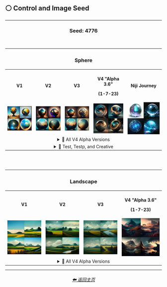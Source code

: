 <h2>⚪ Control and Image Seed</h2>

<hr>

<div align="center">

<h3>Seed: 4776</h3>

<br>

<table>
    <tr align=center valign=middle>
        <th colspan=5><h3>Sphere</h3></th>
    </tr>
    <tr align=center valign=middle>
        <th width=196>V1</th>
        <th width=196>V2</th>
        <th width=196>V3</th>
        <th width=196><br>V4 "Alpha 3.6"<p>(1-7-23)</p></th>
        <th width=196>Niji Journey</th>
    </tr>
    <tr align=center valign=middle>
        <td>
            <img src="/Images/MJ_V1/Midjourney_Styles_(sphere)/_sphere_--seed4776.webp?raw=true" width="256" />
        </td>
        <td>
            <img src="/Images/MJ_V2/MidJourney_Styles_(sphere)/_sphere_--seed4776.webp?raw=true" width="256" />
        </td>
        <td>
            <img src="/Images/MJ_V3/MidJourney_Styles_(sphere)/_sphere_--seed4776.webp?raw=true"  width="256" />
        </td>
        <td>
            <img src="/Images/MJ_V4/V4_Alpha_3.6/Midjourney_Styles/Sphere.webp?raw=true" width="256" />
        </td>
        <td>
            <img src="/Images/Niji_Journey/MidJourney_Styles/Sphere.webp?raw=true" width="256" />
        </td>
    </tr>
    <tr align=center valign=middle>
        <td colspan=5>
            <details><summary>🌌 All V4 Alpha Versions</summary><p><div align="center">
            <table>
                <tr align=center valign=middle>
                    <th><br>V4 "Alpha 1"<p>(11-5-22)</p></th>
                    <th><br>V4 "Alpha 2"<p>(11-22-22)</p></th>
                    <th><br>V4 "Alpha 3"<p>(12-16-22)</p></th>
                    <th><br>V4 "Alpha 3.5"<p>(1-7-23)</p></th>
                    <th><br>V4 "Alpha 3.6"<p>(1-7-23)</p></th>
                </tr>
                <tr align=center valign=middle>
                    <td>
                        <img src="/Images/MJ_V4/V4_Alpha_1/Midjourney_Styles/Sphere.webp?raw=true" width="160" />
                    </td>
                    <td>
                        <img src="/Images/MJ_V4/V4_Alpha_2/Midjourney_Styles/Sphere.webp?raw=true" width="160" />
                    </td>
                    <td>
                        <img src="/Images/MJ_V4/V4_Alpha_3/Midjourney_Styles/Sphere.webp?raw=true" width="160" />
                    </td>
                    <td>
                        <img src="/Images/MJ_V4/V4_Alpha_3.5/Midjourney_Styles/Sphere.webp?raw=true" width="160" />
                    </td>
                    <td>
                        <img src="/Images/MJ_V4/V4_Alpha_3.6/Midjourney_Styles/Sphere.webp?raw=true" width="160" />
                    </td>
                </tr>
            </table>
            </div></p></details>
        </td>
    </tr>
    <tr align=center valign=middle>
        <td colspan=5>
            <details><summary>🧩 Test, Testp, and Creative</summary><p><div align="center">
            <table>
                <tr align=center valign=middle>
                    <th>--test</th>
                    <th>--test --creative</th>
                </tr>
                <tr align=center valign=middle>
                    <td>
                        <img src="/Images/Midjourney_Beta_Features/test/Midjourney_Styles/Sphere.webp?raw=true" width="256" />
                    </td>
                    <td>
                        <img src="/Images/Midjourney_Beta_Features/test_creative/Midjourney_Styles/Sphere.webp?raw=true" width="256" />
                    </td>
                </tr>
            </table>
            <br>
            <table>
                <tr align=center valign=middle>
                    <th>--testp</th>
                    <th>--testp --creative</th>
                </tr>
                <tr align=center valign=middle>
                    <td>
                        <img src="/Images/Midjourney_Beta_Features/testp/Midjourney_Styles/Sphere.webp?raw=true" width="256" />
                    </td>
                    <td>
                        <img src="/Images/Midjourney_Beta_Features/testp_creative/Midjourney_Styles/Sphere.webp?raw=true" width="256" />
                    </td>
                </tr>
            </table>
            </div></p></details>
        </td>
    </tr>
</table>


<br><br>


<table>
    <tr align=center valign=middle>
        <th colspan=5><h3>Landscape</h3></th>
    </tr>
    <tr align=center valign=middle>
        <th width=196>V1</th>
        <th width=196>V2</th>
        <th width=196>V3</th>
        <th width=196><br>V4 "Alpha 3.6"<p>(1-7-23)</p></th>
    </tr>
    <tr align=center valign=middle>
        <td>
            <img src="/Images/MJ_V1/Midjourney_Styles/landscape.webp?raw=true" width="256" />
        </td>
        <td>
            <img src="/Images/MJ_V2/MidJourney_Styles_(landscape)/_landscape_--seed4776.webp?raw=true" width="256" />
        </td>
        <td>
            <img src="/Images/MJ_V3/MidJourney_Styles_(landscape)/_landscape_--seed4776.webp?raw=true"  width="256" />
        </td>
        <td>
            <img src="/Images/MJ_V4/V4_Alpha_3.6/Midjourney_Styles/Landscape.webp?raw=true" width="256" />
        </td>
    </tr>
    <tr align=center valign=middle>
        <td colspan=5>
            <details><summary>🌌 All V4 Alpha Versions</summary><p><div align="center">
            <table>
                <tr align=center valign=middle>
                    <th><br>V4 "Alpha 3"<p>(12-16-22)</p></th>
                    <th><br>V4 "Alpha 3.5"<p>(1-7-23)</p></th>
                    <th><br>V4 "Alpha 3.6"<p>(1-7-23)</p></th>
                </tr>
                <tr align=center valign=middle>
                    <td>
                        <img src="/Images/MJ_V4/V4_Alpha_3/Midjourney_Styles/Landscape.webp?raw=true" width="160" />
                    </td>
                    <td>
                        <img src="/Images/MJ_V4/V4_Alpha_3.5/Midjourney_Styles/Landscape.webp?raw=true" width="160" />
                    </td>
                    <td>
                        <img src="/Images/MJ_V4/V4_Alpha_3.6/Midjourney_Styles/Landscape.webp?raw=true" width="160" />
                    </td>
                </tr>
            </table>
            </div></p></details>
        </td>
    </tr>
</table>

<a href="https://github.com/Arthur-Von-WikleTits/Egg"><picture>
  <source media="(prefers-color-scheme: dark)" srcset="/Images/Repo_Parts/Buttons/Buttons/test/rect_dark.png?raw=true">
  <source media="(prefers-color-scheme: light)" srcset="/Images/Repo_Parts/Buttons/Buttons/test/rect_light.png?raw=true"></a>
</picture>

</div>

<hr>
<div align="center">
    <h6><a href="/README.md">⬅ 返回主页</a></h6>
</div>